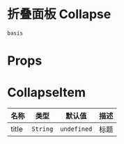 # 折叠面板 Collapse

```demo
basis
```

# Props

# CollapseItem

| 名称  | 类型     | 默认值     | 描述 |
| ----- | -------- | ---------- | ---- |
| title | `String` | `undefined` | 标题 |
